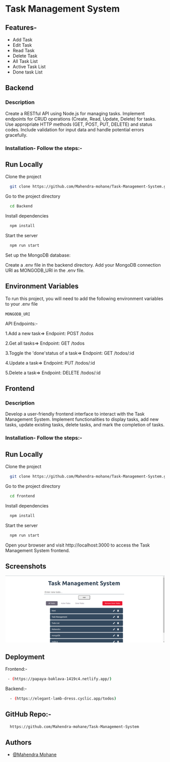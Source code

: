 # Task Management System

## Features- 

- Add Task
- Edit Task
- Read Task
- Delete Task
- All Task List
- Active Task List
- Done task List

## Backend

### Description
Create a RESTful API using Node.js  for managing tasks. Implement endpoints for CRUD operations (Create, Read, Update, Delete) for tasks. Use appropriate HTTP methods (GET, POST, PUT, DELETE) and status codes. Include validation for input data and handle potential errors gracefully.

### Installation- Follow the steps:-

## Run Locally

Clone the project

```bash
  git clone https://github.com/Mahendra-mohane/Task-Management-System.git
```

Go to the project directory

```bash
  cd Backend
```

Install dependencies

```bash
  npm install
```

Start the server

```bash
  npm run start
```

Set up the MongoDB database:

Create a .env file in the backend directory.
Add your MongoDB connection URI as MONGODB_URI in the .env file.

## Environment Variables

To run this project, you will need to add the following environment variables to your .env file

`MONGODB_URI`
 
API Endpoints:-

1.Add a new task=>  Endpoint: POST /todos

2.Get all tasks=>  Endpoint: GET /todos

3.Toggle the 'done'status of a task=> Endpoint: GET /todos/:id

4.Update a task=> Endpoint: PUT /todos/:id

5.Delete a task=> Endpoint: DELETE /todos/:id


## Frontend

### Description
Develop a user-friendly frontend interface to interact with the Task Management System. Implement functionalities to display tasks, add new tasks, update existing tasks, delete tasks, and mark the completion of tasks.

### Installation- Follow the steps:-
## Run Locally

Clone the project

```bash
  git clone https://github.com/Mahendra-mohane/Task-Management-System.git
```

Go to the project directory

```bash
  cd frontend
```

Install dependencies

```bash
  npm install
```

Start the server

```bash
  npm run start
```

Open your browser and visit http://localhost:3000 to access the Task Management System frontend.  

## Screenshots

![App Screenshot](https://github.com/Mahendra-mohane/Task-Management-System/blob/main/frontend/public/assets/Screenshot.png)



## Deployment

Frontend:-

```bash
 - (https://papaya-baklava-1419c4.netlify.app/)
```
Backend:-

```bash
  - (https://elegant-lamb-dress.cyclic.app/todos)
```

## GitHub Repo:-

```bash
  https://github.com/Mahendra-mohane/Task-Management-System
```

## Authors

- [@Mahendra Mohane](https://github.com/Mahendra-mohane)

